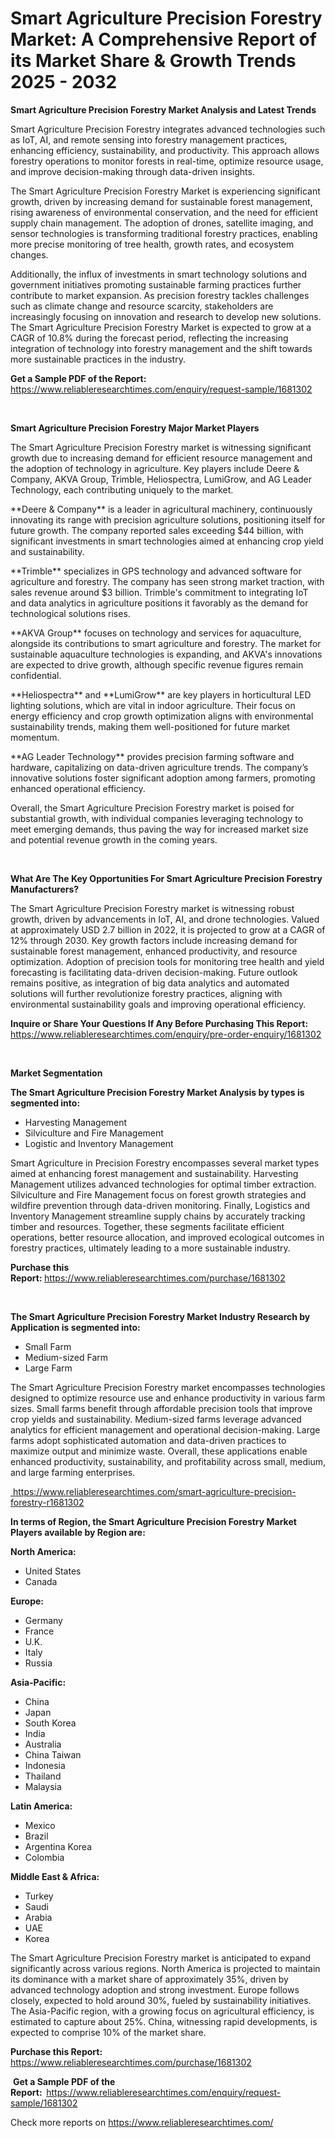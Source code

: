 <p><h1>Smart Agriculture Precision Forestry Market: A Comprehensive Report of its Market Share & Growth Trends 2025 - 2032</h1></p><p><strong>Smart Agriculture Precision Forestry Market Analysis and Latest Trends</strong></p>
<p><p>Smart Agriculture Precision Forestry integrates advanced technologies such as IoT, AI, and remote sensing into forestry management practices, enhancing efficiency, sustainability, and productivity. This approach allows forestry operations to monitor forests in real-time, optimize resource usage, and improve decision-making through data-driven insights.</p><p>The Smart Agriculture Precision Forestry Market is experiencing significant growth, driven by increasing demand for sustainable forest management, rising awareness of environmental conservation, and the need for efficient supply chain management. The adoption of drones, satellite imaging, and sensor technologies is transforming traditional forestry practices, enabling more precise monitoring of tree health, growth rates, and ecosystem changes. </p><p>Additionally, the influx of investments in smart technology solutions and government initiatives promoting sustainable farming practices further contribute to market expansion. As precision forestry tackles challenges such as climate change and resource scarcity, stakeholders are increasingly focusing on innovation and research to develop new solutions. The Smart Agriculture Precision Forestry Market is expected to grow at a CAGR of 10.8% during the forecast period, reflecting the increasing integration of technology into forestry management and the shift towards more sustainable practices in the industry.</p></p>
<p><strong>Get a Sample PDF of the Report:&nbsp;</strong> <a href="https://www.reliableresearchtimes.com/enquiry/request-sample/1681302?utm_campaign=3284&utm_medium=2&utm_source=Github&utm_content=ia&utm_term=24032025&utm_id=smart-agriculture-precision-forestry">https://www.reliableresearchtimes.com/enquiry/request-sample/1681302</a></p>
<p>&nbsp;</p>
<p><strong>Smart Agriculture Precision Forestry Major Market Players</strong></p>
<p><p>The Smart Agriculture Precision Forestry market is witnessing significant growth due to increasing demand for efficient resource management and the adoption of technology in agriculture. Key players include Deere & Company, AKVA Group, Trimble, Heliospectra, LumiGrow, and AG Leader Technology, each contributing uniquely to the market.</p><p>**Deere & Company** is a leader in agricultural machinery, continuously innovating its range with precision agriculture solutions, positioning itself for future growth. The company reported sales exceeding $44 billion, with significant investments in smart technologies aimed at enhancing crop yield and sustainability.</p><p>**Trimble** specializes in GPS technology and advanced software for agriculture and forestry. The company has seen strong market traction, with sales revenue around $3 billion. Trimble's commitment to integrating IoT and data analytics in agriculture positions it favorably as the demand for technological solutions rises.</p><p>**AKVA Group** focuses on technology and services for aquaculture, alongside its contributions to smart agriculture and forestry. The market for sustainable aquaculture technologies is expanding, and AKVA's innovations are expected to drive growth, although specific revenue figures remain confidential.</p><p>**Heliospectra** and **LumiGrow** are key players in horticultural LED lighting solutions, which are vital in indoor agriculture. Their focus on energy efficiency and crop growth optimization aligns with environmental sustainability trends, making them well-positioned for future market momentum.</p><p>**AG Leader Technology** provides precision farming software and hardware, capitalizing on data-driven agriculture trends. The company’s innovative solutions foster significant adoption among farmers, promoting enhanced operational efficiency.</p><p>Overall, the Smart Agriculture Precision Forestry market is poised for substantial growth, with individual companies leveraging technology to meet emerging demands, thus paving the way for increased market size and potential revenue growth in the coming years.</p></p>
<p>&nbsp;</p>
<p><strong>What Are The Key Opportunities For Smart Agriculture Precision Forestry Manufacturers?</strong></p>
<p><p>The Smart Agriculture Precision Forestry market is witnessing robust growth, driven by advancements in IoT, AI, and drone technologies. Valued at approximately USD 2.7 billion in 2022, it is projected to grow at a CAGR of 12% through 2030. Key growth factors include increasing demand for sustainable forest management, enhanced productivity, and resource optimization. Adoption of precision tools for monitoring tree health and yield forecasting is facilitating data-driven decision-making. Future outlook remains positive, as integration of big data analytics and automated solutions will further revolutionize forestry practices, aligning with environmental sustainability goals and improving operational efficiency.</p></p>
<p><strong>Inquire or Share Your Questions If Any Before Purchasing This Report:</strong> <a href="https://www.reliableresearchtimes.com/enquiry/pre-order-enquiry/1681302?utm_campaign=3284&utm_medium=2&utm_source=Github&utm_content=ia&utm_term=24032025&utm_id=smart-agriculture-precision-forestry">https://www.reliableresearchtimes.com/enquiry/pre-order-enquiry/1681302</a></p>
<p>&nbsp;</p>
<p><strong>Market Segmentation</strong></p>
<p><strong>The Smart Agriculture Precision Forestry Market Analysis by types is segmented into:</strong></p>
<p><ul><li>Harvesting Management</li><li>Silviculture and Fire Management</li><li>Logistic and Inventory Management</li></ul></p>
<p><p>Smart Agriculture in Precision Forestry encompasses several market types aimed at enhancing forest management and sustainability. Harvesting Management utilizes advanced technologies for optimal timber extraction. Silviculture and Fire Management focus on forest growth strategies and wildfire prevention through data-driven monitoring. Finally, Logistics and Inventory Management streamline supply chains by accurately tracking timber and resources. Together, these segments facilitate efficient operations, better resource allocation, and improved ecological outcomes in forestry practices, ultimately leading to a more sustainable industry.</p></p>
<p><strong>Purchase this Report:&nbsp;</strong><a href="https://www.reliableresearchtimes.com/purchase/1681302?utm_campaign=3284&utm_medium=2&utm_source=Github&utm_content=ia&utm_term=24032025&utm_id=smart-agriculture-precision-forestry">https://www.reliableresearchtimes.com/purchase/1681302</a></p>
<p>&nbsp;</p>
<p><strong>The Smart Agriculture Precision Forestry Market Industry Research by Application is segmented into:</strong></p>
<p><ul><li>Small Farm</li><li>Medium-sized Farm</li><li>Large Farm</li></ul></p>
<p><p>The Smart Agriculture Precision Forestry market encompasses technologies designed to optimize resource use and enhance productivity in various farm sizes. Small farms benefit through affordable precision tools that improve crop yields and sustainability. Medium-sized farms leverage advanced analytics for efficient management and operational decision-making. Large farms adopt sophisticated automation and data-driven practices to maximize output and minimize waste. Overall, these applications enable enhanced productivity, sustainability, and profitability across small, medium, and large farming enterprises.</p></p>
<p><a href="https://www.reliableresearchtimes.com/smart-agriculture-precision-forestry-r1681302?utm_campaign=3284&utm_medium=2&utm_source=Github&utm_content=ia&utm_term=24032025&utm_id=smart-agriculture-precision-forestry">&nbsp;https://www.reliableresearchtimes.com/smart-agriculture-precision-forestry-r1681302</a></p>
<p><strong>In terms of Region, the Smart Agriculture Precision Forestry Market Players available by Region are:</strong></p>
<p>
    <p> <strong> North America: </strong>
        <ul>
            <li>United States</li>
            <li>Canada</li>
        </ul>
        </p> 
    <p> <strong> Europe: </strong>
        <ul>
            <li>Germany</li>
            <li>France</li>
            <li>U.K.</li>
            <li>Italy</li>
            <li>Russia</li>
        </ul>
        </p> 
    <p> <strong> Asia-Pacific: </strong>
        <ul>
            <li>China</li>
            <li>Japan</li>
            <li>South Korea</li>
            <li>India</li>
            <li>Australia</li>
            <li>China Taiwan</li>
            <li>Indonesia</li>
            <li>Thailand</li>
            <li>Malaysia</li>
        </ul>
        </p> 
    <p> <strong> Latin America: </strong>
        <ul>
            <li>Mexico</li>
            <li>Brazil</li>
            <li>Argentina Korea</li>
            <li>Colombia</li>
        </ul>
        </p> 
    <p> <strong> Middle East & Africa: </strong>
        <ul>
            <li>Turkey</li>
            <li>Saudi</li>
            <li>Arabia</li>
            <li>UAE</li>
            <li>Korea</li>
        </ul>
    </p>
    </p>
<p><p>The Smart Agriculture Precision Forestry market is anticipated to expand significantly across various regions. North America is projected to maintain its dominance with a market share of approximately 35%, driven by advanced technology adoption and strong investment. Europe follows closely, expected to hold around 30%, fueled by sustainability initiatives. The Asia-Pacific region, with a growing focus on agricultural efficiency, is estimated to capture about 25%. China, witnessing rapid developments, is expected to comprise 10% of the market share.</p></p>
<p><strong>Purchase this Report: </strong><a href="https://www.reliableresearchtimes.com/purchase/1681302?utm_campaign=3284&utm_medium=2&utm_source=Github&utm_content=ia&utm_term=24032025&utm_id=smart-agriculture-precision-forestry">https://www.reliableresearchtimes.com/purchase/1681302</a></p>
<p>&nbsp;<strong>Get a Sample PDF of the Report:&nbsp;&nbsp;</strong><a href="https://www.reliableresearchtimes.com/enquiry/request-sample/1681302?utm_campaign=3284&utm_medium=2&utm_source=Github&utm_content=ia&utm_term=24032025&utm_id=smart-agriculture-precision-forestry">https://www.reliableresearchtimes.com/enquiry/request-sample/1681302</a></p>
<p><strong></strong></p>
<p>Check more reports on <a href="https://www.reliableresearchtimes.com/?utm_campaign=3284&utm_medium=2&utm_source=Github&utm_content=ia&utm_term=24032025&utm_id=smart-agriculture-precision-forestry">https://www.reliableresearchtimes.com/</a></p>